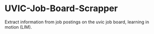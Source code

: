 # UVIC-Job-Board-Scrapper
Extract information from job postings on the uvic job board, learning in motion (LIM).
